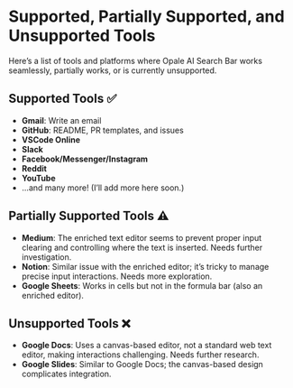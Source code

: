 # Supported, Partially Supported, and Unsupported Tools

Here’s a list of tools and platforms where Opale AI Search Bar works seamlessly, partially works, or is currently unsupported. 

## Supported Tools ✅
- **Gmail**: Write an email
- **GitHub**: README, PR templates, and issues
- **VSCode Online**
- **Slack**
- **Facebook/Messenger/Instagram**
- **Reddit**
- **YouTube**
- ...and many more! (I’ll add more here soon.)

## Partially Supported Tools ⚠️
- **Medium**: The enriched text editor seems to prevent proper input clearing and controlling where the text is inserted. Needs further investigation.
- **Notion**: Similar issue with the enriched editor; it’s tricky to manage precise input interactions. Needs more exploration.
- **Google Sheets**: Works in cells but not in the formula bar (also an enriched editor).


## Unsupported Tools ❌
- **Google Docs**: Uses a canvas-based editor, not a standard web text editor, making interactions challenging. Needs further research.
- **Google Slides**: Similar to Google Docs; the canvas-based design complicates integration.
